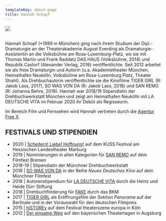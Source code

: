 ```yaml
---
templateKey: about-page
title: Hannah Schopf
---
```

![](/img/hs.jpg)

\
Hannah Schopf (*1989 in München) ging nach ihrem Studium der Dipl.-Dramaturgie an der Theaterakademie August Everding als Dramaturgie-Assistentin an die Volksbühne am Rosa-Luxemburg-Platz, wo sie mit Thomas Martin und Frank Raddatz  DAS HAUS (Volksbühne, 2014) und Republik Castorf (Alexander Verlag, 2016) veröffentlichte. Seit 2012 arbeitet sie als freie Dramaturgin und Autorin (u.a. Akademietheater München, Heimathafen Neukölln, Volksbühne am Rosa-Luxemburg Platz, Theater Strahl). Als Drehbuchautorin veröffentlichte sie die Kinofilme TIGER GIRL (R: Jakob Lass, 2017), SO WAS VON DA (R: Jakob Lass, 2018) und SAN REMO (R: Johanna Behre, 2019). Hannah war 2018/19 Stipendiatin der Drehbuchwerkstatt München und zeigt am Heimathafen Neukölln mit LA DEUTSCHE VITA im Februar 2020 ihr Debüt als Regisseurin.

Im Bereich Film und Fernsehen wird Hannah vertreten durch die [Agentur Free X](https://www.freex.de/index.php/agentur/autoren/316-schopf,-hannah.html).

## FESTIVALS UND STIPENDIEN

* 2020 | [Scheitern! Liebe! Hoffnung!](https://www.hannah-schopf.com/projects/scheitern-liebe-hoffnung/) auf dem KUSS Festival am Hessischen Landestheater Marburg
* 2019 | Nominierungen in allen Kategorien für [SAN REMO](/projects/san-remo/) auf dem Filmfest Bremen
* 2018-19 | Stipendiatin der Münchner Drehbuchwerkstatt
* 2018 | [SO WAS VON DA](/projects/so-was-von-da/) in der Reihe _Neues Deutsches Kino_ auf dem Münchner Filmfest
* 2018 | Autorenstipendium für [LA DEUTSCHE VITA](/projects/la-deutsche-vita/) durch die Heinz und Heide Dürr Stiftung
* 2018 | Drehbuchförderung für [FAKE](/projects/fake/) durch das BKM
* 2017 | [TIGER GIRL](/projects/tiger-girl/) als Eröffnungsfilm der _Sektion Panorama_ auf der Berlinale und in der Vorauswahl für den deutschen Filmpreis
* 2015 | [hiSTOREy](/projects/histor-e-y/) auf dem Festival theaterszene europa in Köln
* 2012 | [Der einsame Weg](https://www.hannah-schopf.com/projects/der-einsame-weg/) auf den bayerischen Theatertagen in Augsburg
